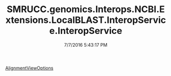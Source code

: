 ﻿---
title: SMRUCC.genomics.Interops.NCBI.Extensions.LocalBLAST.InteropService.InteropService
date: 7/7/2016 5:43:17 PM
---

[AlignmentViewOptions](T-SMRUCC.genomics.Interops.NCBI.Extensions.LocalBLAST.InteropService.InteropService.AlignmentViewOptions.html)
